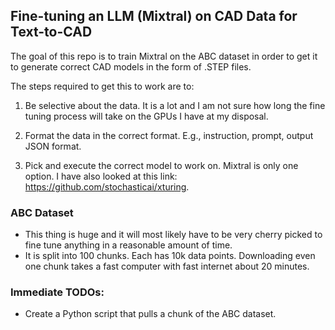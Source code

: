## Fine-tuning an LLM (Mixtral) on CAD Data for Text-to-CAD

The goal of this repo is to train Mixtral on the ABC dataset in order to get it to 
generate correct CAD models in the form of .STEP files. 

The steps required to get this to work are to:

1) Be selective about the data. It is a lot and I am not sure how long the fine tuning 
process will take on the GPUs I have at my disposal.

2) Format the data in the correct format. E.g., instruction, prompt, output JSON format.

3) Pick and execute the correct model to work on. Mixtral is only one option. I have 
also looked at this link: https://github.com/stochasticai/xturing.

### ABC Dataset

* This thing is huge and it will most likely have to be very cherry picked to fine tune 
anything in a reasonable amount of time.
* It is split into 100 chunks. Each has 10k data points. Downloading even one chunk 
takes a fast computer with fast internet about 20 minutes. 

### Immediate TODOs:

* Create a Python script that pulls a chunk of the ABC dataset.